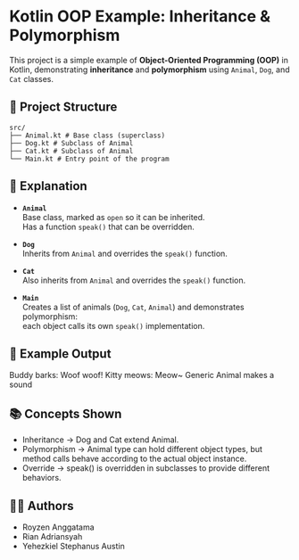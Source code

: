 # Kotlin OOP Example: Inheritance & Polymorphism

This project is a simple example of **Object-Oriented Programming (OOP)** in Kotlin, demonstrating **inheritance** and **polymorphism** using `Animal`, `Dog`, and `Cat` classes.

## 📂 Project Structure

```
src/
├── Animal.kt # Base class (superclass)
├── Dog.kt # Subclass of Animal
├── Cat.kt # Subclass of Animal
└── Main.kt # Entry point of the program
```

## 📝 Explanation

- **`Animal`**  
  Base class, marked as `open` so it can be inherited.  
  Has a function `speak()` that can be overridden.

- **`Dog`**  
  Inherits from `Animal` and overrides the `speak()` function.

- **`Cat`**  
  Also inherits from `Animal` and overrides the `speak()` function.

- **`Main`**  
  Creates a list of animals (`Dog`, `Cat`, `Animal`) and demonstrates polymorphism:  
  each object calls its own `speak()` implementation.

## 🔎 Example Output

Buddy barks: Woof woof!
Kitty meows: Meow~
Generic Animal makes a sound

## 📚 Concepts Shown

- Inheritance → Dog and Cat extend Animal.
- Polymorphism → Animal type can hold different object types, but method calls behave according to the actual object instance.
- Override → speak() is overridden in subclasses to provide different behaviors.

## 👨‍💻 Authors

- Royzen Anggatama
- Rian Adriansyah
- Yehezkiel Stephanus Austin
